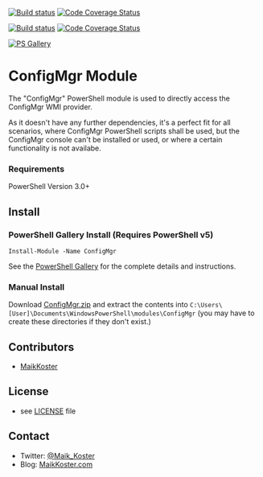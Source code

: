 ﻿[![Build status](https://ci.appveyor.com/api/projects/status/sn9cxw8h026yfpb4/branch/master?svg=true)](https://ci.appveyor.com/project/MKoster/testci/branch/master)
[![Code Coverage Status](https://coveralls.io/repos/github/MaikKoster/TestCI/badge.svg?branch=Master)](https://coveralls.io/github/MaikKoster/TestCI?branch=Master)

[![Build status](https://ci.appveyor.com/api/projects/status/sn9cxw8h026yfpb4/branch/master?svg=true)](https://ci.appveyor.com/project/MKoster/testci/branch/develop)
[![Code Coverage Status](https://coveralls.io/repos/github/MaikKoster/TestCI/badge.svg?branch=Master)](https://coveralls.io/github/MaikKoster/TestCI?branch=develop)

[![PS Gallery](https://img.shields.io/badge/install-PS%20Gallery-blue.svg)](https://www.powershellgallery.com/packages/ConfigMgr)


ConfigMgr Module
================

The "ConfigMgr" PowerShell module is used to directly access the ConfigMgr WMI provider.

As it doesn't have any further dependencies, it's a perfect fit for all scenarios, where ConfigMgr PowerShell scripts shall be used, but the ConfigMgr console can't be installed or used, or where a certain functionality is not availabe.

### Requirements

PowerShell Version 3.0+

## Install

### PowerShell Gallery Install (Requires PowerShell v5)

    Install-Module -Name ConfigMgr

See the [PowerShell Gallery](http://www.powershellgallery.com/packages/ConfigMgr/) for the complete details and instructions.

### Manual Install

Download [ConfigMgr.zip](https://github.com/MaikKoster/TestCI/releases/download/v0.1.37/ConfigMgr-0.1.37.zip) and extract the contents into `C:\Users\[User]\Documents\WindowsPowerShell\modules\ConfigMgr` (you may have to create these directories if they don't exist.)

## Contributors
* [MaikKoster](https://github.com/MaikKoster)

## License
* see [LICENSE](LICENSE.md) file

## Contact

* Twitter: [@Maik_Koster](https://twitter.com/Maik_Koster)
* Blog: [MaikKoster.com](http://MaikKoster.com/)






















